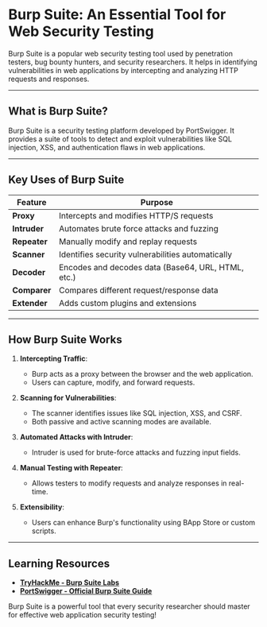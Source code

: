 # Burp Suite: An Essential Tool for Web Security Testing

Burp Suite is a popular web security testing tool used by penetration testers, bug bounty hunters, and security researchers. It helps in identifying vulnerabilities in web applications by intercepting and analyzing HTTP requests and responses.

---

##  What is Burp Suite?
Burp Suite is a security testing platform developed by PortSwigger. It provides a suite of tools to detect and exploit vulnerabilities like SQL injection, XSS, and authentication flaws in web applications.

---

## Key Uses of Burp Suite

| Feature            | Purpose                                              |
|--------------------|------------------------------------------------------|
| **Proxy**         | Intercepts and modifies HTTP/S requests              |
| **Intruder**      | Automates brute force attacks and fuzzing            |
| **Repeater**      | Manually modify and replay requests                  |
| **Scanner**       | Identifies security vulnerabilities automatically    |
| **Decoder**       | Encodes and decodes data (Base64, URL, HTML, etc.)   |
| **Comparer**      | Compares different request/response data             |
| **Extender**      | Adds custom plugins and extensions                   |

---

##  How Burp Suite Works

1. **Intercepting Traffic**: 
   - Burp acts as a proxy between the browser and the web application.
   - Users can capture, modify, and forward requests.

2. **Scanning for Vulnerabilities**: 
   - The scanner identifies issues like SQL injection, XSS, and CSRF.
   - Both passive and active scanning modes are available.

3. **Automated Attacks with Intruder**: 
   - Intruder is used for brute-force attacks and fuzzing input fields.

4. **Manual Testing with Repeater**: 
   - Allows testers to modify requests and analyze responses in real-time.

5. **Extensibility**: 
   - Users can enhance Burp's functionality using BApp Store or custom scripts.

---

##  Learning Resources
- **[TryHackMe - Burp Suite Labs](https://tryhackme.com/room/burpsuitebasics)**
- **[PortSwigger - Official Burp Suite Guide](https://portswigger.net/burp/documentation)**

Burp Suite is a powerful tool that every security researcher should master for effective web application security testing!

